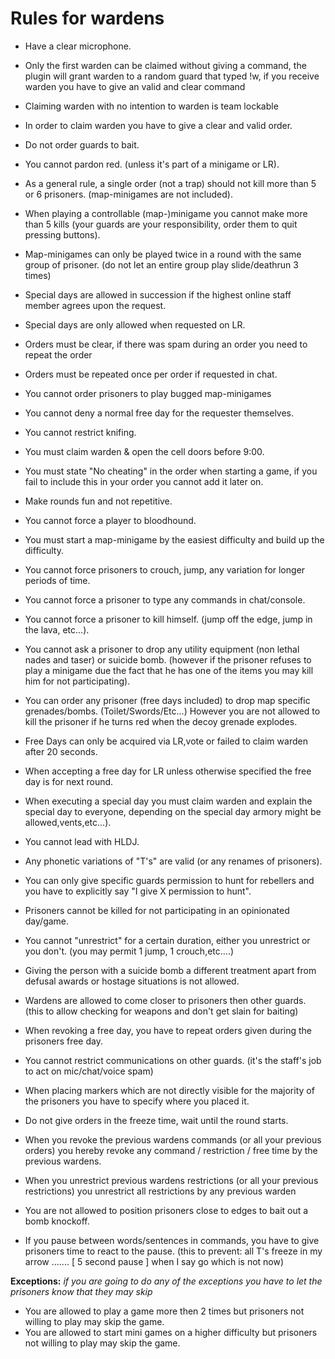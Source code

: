 # Rules for wardens

* Have a clear microphone.

* Only the first warden can be claimed without giving a command, the plugin will grant warden to a random guard that typed !w, if you receive warden you have to give an valid and clear command

* Claiming warden with no intention to warden is team lockable

* In order to claim warden you have to give a clear and valid order.

* Do not order guards to bait.

* You cannot pardon red. (unless it's part of a minigame or LR).

* As a general rule, a single order (not a trap) should not kill more than 5 or 6 prisoners. (map-minigames are not included).

* When playing a controllable (map-)minigame you cannot make more than 5 kills (your guards are your responsibility, order them to quit pressing buttons).

* Map-minigames can only be played twice in a round with the same group of prisoner. (do not let an entire group play slide/deathrun 3 times)

* Special days are allowed in succession if the highest online staff member agrees upon the request.

* Special days are only allowed when requested on LR.

* Orders must be clear, if there was spam during an order you need to repeat the order

* Orders must be repeated once per order if requested in chat.

* You cannot order prisoners to play bugged map-minigames

* You cannot deny a normal free day for the requester themselves.

* You cannot restrict knifing.

* You must claim warden & open the cell doors before 9:00.

* You must state "No cheating" in the order when starting a game, if you fail to include this in your order you cannot add it later on.

* Make rounds fun and not repetitive.

* You cannot force a player to bloodhound.

* You must start a map-minigame by the easiest difficulty and build up the difficulty.

* You cannot force prisoners to crouch, jump, any variation for longer periods of time.

* You cannot force a prisoner to type any commands in chat/console.

* You cannot force a prisoner to kill himself. (jump off the edge, jump in the lava, etc...).

* You cannot ask a prisoner to drop any utility equipment (non lethal nades and taser) or suicide bomb. (however if the prisoner refuses to play a minigame due the fact that he has one of the items you may kill him for not participating).

* You can order any prisoner (free days included) to drop map specific grenades/bombs. (Toilet/Swords/Etc...) However you are not allowed to kill the prisoner if he turns red when the decoy grenade explodes.

* Free Days can only be acquired via LR,vote or failed to claim warden after 20 seconds.

* When accepting a free day for LR unless otherwise specified the free day is for next round.

* When executing a special day you must claim warden and explain the special day to everyone, depending on the special day armory might be allowed,vents,etc...).

* You cannot lead with HLDJ.

* Any phonetic variations of "T's" are valid (or any renames of prisoners).

* You can only give specific guards permission to hunt for rebellers and you have to explicitly say "I give X permission to hunt".

* Prisoners cannot be killed for not participating in an opinionated day/game.

* You cannot "unrestrict" for a certain duration, either you unrestrict or you don't. (you may permit 1 jump, 1 crouch,etc....)

* Giving the person with a suicide bomb a different treatment apart from defusal awards or hostage situations is not allowed.

* Wardens are allowed to come closer to prisoners then other guards. (this to allow checking for weapons and don't get slain for baiting)

* When revoking a free day, you have to repeat orders given during the prisoners free day.

* You cannot restrict communications on other guards. (it's the staff's job to act on mic/chat/voice spam)

* When placing markers which are not directly visible for the majority of the prisoners you have to specify where you placed it.

* Do not give orders in the freeze time, wait until the round starts.

* When you revoke the previous wardens commands (or all your previous orders) you hereby revoke any command / restriction / free time by the previous wardens.

* When you unrestrict previous wardens restrictions (or all your previous restrictions) you unrestrict all restrictions by any previous warden

* You are not allowed to position prisoners close to edges to bait out a bomb knockoff.

* If you pause between words/sentences in commands, you have to give prisoners time to react to the pause. (this to prevent: all T's freeze in my arrow ....... [ 5 second pause ] when I say go which is not now)

**Exceptions:**
*if you are going to do any of the exceptions you have to let the prisoners know that they may skip*
* You are allowed to play a game more then 2 times but prisoners not willing to play may skip the game. 
* You are allowed to start mini games on a higher difficulty but prisoners not willing to play may skip the game.